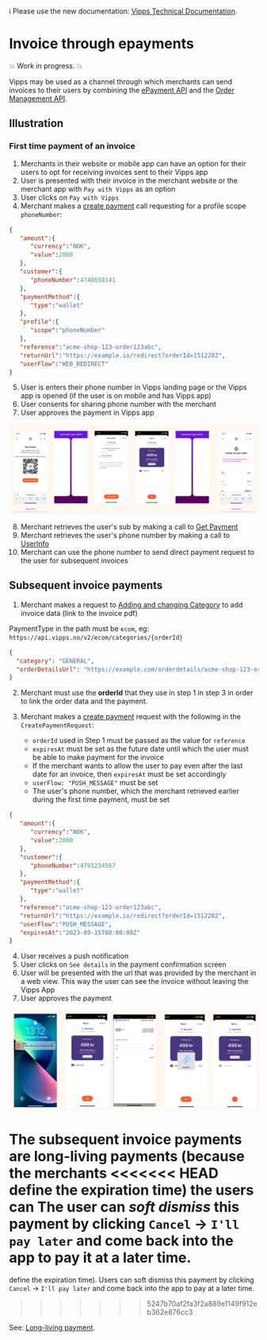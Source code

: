 <!-- START_METADATA
---
title: Invoice through ePayment
sidebar_position: 54
---
END_METADATA -->

<!-- START_COMMENT -->

ℹ️ Please use the new documentation:
[Vipps Technical Documentation](https://vippsas.github.io/vipps-developer-docs/).

<!-- END_COMMENT -->

# Invoice through epayments

💥 Work in progress. 💥

Vipps may be used as a channel through which merchants can send invoices to
their users by combining the
[ePayment API](https://vippsas.github.io/vipps-developer-docs/docs/APIs/epayment-api)
and the
[Order Management API](https://vippsas.github.io/vipps-developer-docs/docs/APIs/order-management-api).

## Illustration

### First time payment of an invoice

1. Merchants in their website or mobile app can have an option for their users
   to opt for receiving invoices sent to their Vipps app
2. User is presented with their invoice in the merchant website or the merchant
   app with `Pay with Vipps` as an option
3. User clicks on `Pay with Vipps`
4. Merchant makes a
   [create payment](https://vippsas.github.io/vipps-developer-docs/api/epayment#tag/CreatePayments)
   call requesting for a profile scope `phoneNumber`:

```json
{
   "amount":{
      "currency":"NOK",
      "value":2000
   },
   "customer":{
      "phoneNumber":4748658141
   },
   "paymentMethod":{
      "type":"wallet"
   },
   "profile":{
      "scope":"phoneNumber"
   },
   "reference":"acme-shop-123-order123abc",
   "returnUrl":"https://example.io/redirect?orderId=1512202",
   "userFlow":"WEB_REDIRECT"
}
```

5. User is enters their phone number in Vipps landing page or the Vipps app is
   opened (if the user is on mobile and has Vipps app)
6. User consents for sharing phone number with the merchant
7. User approves the payment in Vipps app

![First time payment of an invoice](images/first-time-invoice-payment.png)

8. Merchant retrieves the user's sub by making a call to
   [Get Payment](https://vippsas.github.io/vipps-developer-docs/api/epayment#tag/QueryPayments/operation/getPayment)
9. Merchant retrieves the user's phone number by making a call to
   [UserInfo](https://vippsas.github.io/vipps-developer-docs/api/login#tag/Userinfo-API/operation/userinfoAuthorizationCode)
10. Merchant can use the phone number to send direct payment request to the user
    for subsequent invoices

## Subsequent invoice payments

1. Merchant makes a request to
  [Adding and changing Category](https://vippsas.github.io/vipps-developer-docs/docs/APIs/order-management-api/vipps-order-management-api#adding-and-changing-category)
  to add invoice data (link to the invoice pdf)

PaymentType in the path must be `ecom`,
eg: `https://api.vipps.no/v2/ecom/categories/{orderId}`

```json
{
  "category": "GENERAL",
  "orderDetailsUrl": "https://example.com/orderdetails/acme-shop-123-order123abc"
}
```
2. Merchant must use the **orderId** that they use in step 1 in step 3 in order
   to link the order data and the payment.

3. Merchant makes a
   [create payment](https://vippsas.github.io/vipps-developer-docs/api/epayment#tag/CreatePayments)
  request with the following in the `CreatePaymentRequest`:
    - `orderId` used in Step 1 must be passed as the value for `reference`
    - `expiresAt` must be set as the future date until which the user must be
      able to make payment for the invoice
    - If the merchant wants to allow the user to pay even after the last date
      for an invoice, then `expiresAt` must be set accordingly
    - `userFlow: "PUSH_MESSAGE"` must be set
    - The user's phone number, which the merchant retrieved earlier during the
      first time payment, must be set

```json
{
   "amount":{
      "currency":"NOK",
      "value":2000
   },
   "customer":{
      "phoneNumber":4791234567
   },
   "paymentMethod":{
      "type":"wallet"
   },
   "reference":"acme-shop-123-order123abc",
   "returnUrl":"https://example.io/redirect?orderId=1512202",
   "userFlow":"PUSH_MESSAGE",
   "expiresAt":"2023-09-15T00:00:00Z"
}
```
4. User receives a push notification
5. User clicks on `See details` in the payment confirmation screen
6. User will be presented with the url that was provided by the merchant in a web view. This way the user can see the invoice without leaving the Vipps App
7. User approves the payment

![Subsequent payment of an invoice](images/subsequent-invoice-payment.png)

The subsequent invoice payments are long-living payments (because the merchants
<<<<<<< HEAD
define the expiration time) the users can The user can _soft dismiss_ this payment
by clicking `Cancel` -> `I'll pay later` and come back into the app to pay it at
a later time.
=======
define the expiration time). Users can soft dismiss this payment
by clicking `Cancel` -> `I'll pay later` and come back into the app to pay at a later time.
>>>>>>> 5247b70af2fa3f2a889e1149f912eb362e876cc3

See: [Long-living payment](long-expiry-time-for-payments-to-merchants).
